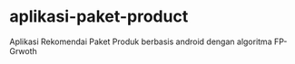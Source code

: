 # aplikasi-paket-product
Aplikasi Rekomendai Paket Produk berbasis android dengan algoritma FP-Grwoth
